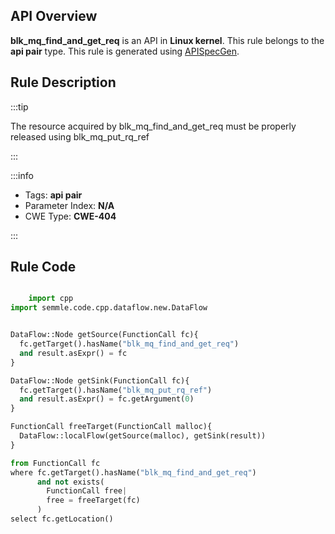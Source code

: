 ---
---


## API Overview
**blk_mq_find_and_get_req** is an API in **Linux kernel**. This rule belongs to the **api pair** type. This rule is generated using [APISpecGen](../../tools/APISpecGen).
## Rule Description

:::tip

The resource acquired by blk_mq_find_and_get_req must be properly released using blk_mq_put_rq_ref

:::

:::info

- Tags: **api pair**
- Parameter Index: **N/A**
- CWE Type: **CWE-404**

:::

## Rule Code
```python

    import cpp
import semmle.code.cpp.dataflow.new.DataFlow


DataFlow::Node getSource(FunctionCall fc){
  fc.getTarget().hasName("blk_mq_find_and_get_req")
  and result.asExpr() = fc
}

DataFlow::Node getSink(FunctionCall fc){
  fc.getTarget().hasName("blk_mq_put_rq_ref")
  and result.asExpr() = fc.getArgument(0)
}

FunctionCall freeTarget(FunctionCall malloc){
  DataFlow::localFlow(getSource(malloc), getSink(result))
}

from FunctionCall fc
where fc.getTarget().hasName("blk_mq_find_and_get_req")
      and not exists(
        FunctionCall free| 
        free = freeTarget(fc)
      )
select fc.getLocation()

    
```